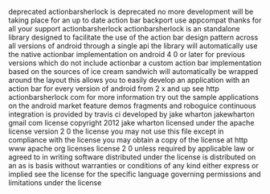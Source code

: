 deprecated actionbarsherlock is deprecated no more development will be taking place for an up to date action bar backport use appcompat thanks for all your support actionbarsherlock actionbarsherlock is an standalone library designed to facilitate the use of the action bar design pattern across all versions of android through a single api the library will automatically use the native actionbar implementation on android 4 0 or later for previous versions which do not include actionbar a custom action bar implementation based on the sources of ice cream sandwich will automatically be wrapped around the layout this allows you to easily develop an application with an action bar for every version of android from 2 x and up see http actionbarsherlock com for more information try out the sample applications on the android market feature demos fragments and roboguice continuous integration is provided by travis ci developed by jake wharton jakewharton gmail com license copyright 2012 jake wharton licensed under the apache license version 2 0 the license you may not use this file except in compliance with the license you may obtain a copy of the license at http www apache org licenses license 2 0 unless required by applicable law or agreed to in writing software distributed under the license is distributed on an as is basis without warranties or conditions of any kind either express or implied see the license for the specific language governing permissions and limitations under the license